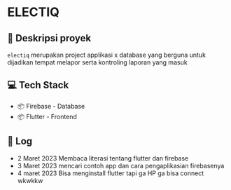 <h1> ELECTIQ </h1>
</div>

## 📄 Deskripsi proyek

`electiq` merupakan project applikasi x database yang berguna untuk dijadikan tempat melapor serta kontroling laporan yang masuk

## 💻 Tech Stack

- 📦 Firebase - Database
- 📦 Flutter - Frontend

## 📝 Log
- 2 Maret 2023
Membaca literasi tentang flutter dan firebase
- 3 Maret 2023
mencari contoh app dan cara pengaplikasian firebasenya
- 4 maret 2023
Bisa menginstall flutter tapi ga HP ga bisa connect wkwkkw
